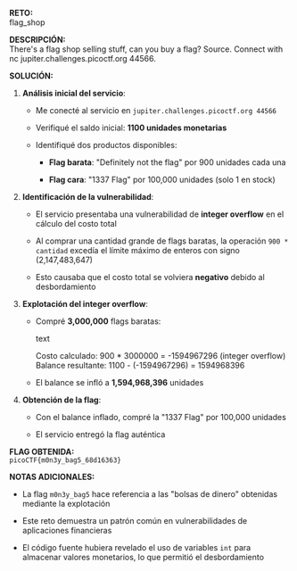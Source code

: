 **RETO:**  
flag_shop

**DESCRIPCIÓN:**  
There's a flag shop selling stuff, can you buy a flag? Source. Connect with nc jupiter.challenges.picoctf.org 44566.

**SOLUCIÓN:**

1. **Análisis inicial del servicio**:
    
    - Me conecté al servicio en `jupiter.challenges.picoctf.org 44566`
        
    - Verifiqué el saldo inicial: **1100 unidades monetarias**
        
    - Identifiqué dos productos disponibles:
        
        - **Flag barata**: "Definitely not the flag" por 900 unidades cada una
            
        - **Flag cara**: "1337 Flag" por 100,000 unidades (solo 1 en stock)
            
2. **Identificación de la vulnerabilidad**:
    
    - El servicio presentaba una vulnerabilidad de **integer overflow** en el cálculo del costo total
        
    - Al comprar una cantidad grande de flags baratas, la operación `900 * cantidad` excedía el límite máximo de enteros con signo (2,147,483,647)
        
    - Esto causaba que el costo total se volviera **negativo** debido al desbordamiento
        
3. **Explotación del integer overflow**:
    
    - Compré **3,000,000** flags baratas:
        
        text
        
        Costo calculado: 900 * 3000000 = -1594967296 (integer overflow)
        Balance resultante: 1100 - (-1594967296) = 1594968396
        
    - El balance se infló a **1,594,968,396** unidades
        
4. **Obtención de la flag**:
    
    - Con el balance inflado, compré la "1337 Flag" por 100,000 unidades
        
    - El servicio entregó la flag auténtica
        

**FLAG OBTENIDA:**  
`picoCTF{m0n3y_bag5_68d16363}`

**NOTAS ADICIONALES:**

- La flag `m0n3y_bag5` hace referencia a las "bolsas de dinero" obtenidas mediante la explotación
    
- Este reto demuestra un patrón común en vulnerabilidades de aplicaciones financieras
    
- El código fuente hubiera revelado el uso de variables `int` para almacenar valores monetarios, lo que permitió el desbordamiento